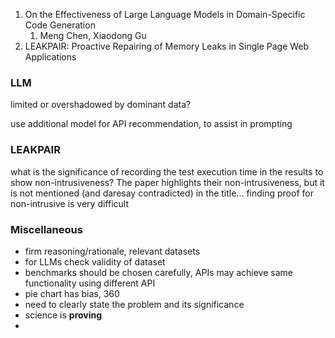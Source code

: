 1. On the Effectiveness of Large Language Models in Domain-Specific Code Generation
	1. Meng Chen, Xiaodong Gu
2. LEAKPAIR: Proactive Repairing of Memory Leaks in Single Page Web Applications

### LLM
limited or overshadowed by dominant data?

use additional model for API recommendation, to assist in prompting

### LEAKPAIR
what is the significance of recording the test execution time in the results to show non-intrusiveness?
The paper highlights their non-intrusiveness, but it is not mentioned (and daresay contradicted) in the title...
finding proof for non-intrusive is very difficult

### Miscellaneous
* firm reasoning/rationale, relevant datasets
* for LLMs check validity of dataset
* benchmarks should be chosen carefully, APIs may achieve same functionality using different API
* pie chart has bias, 360
* need to clearly state the problem and its significance
* science is **proving**
* 